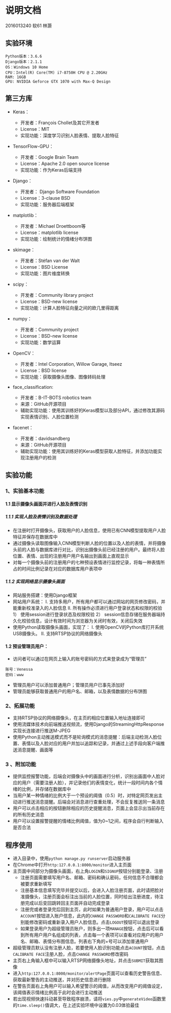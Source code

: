 说明文档
================
2016013240 软61 林灏

## 实验环境

```
Python版本：3.6.6
Django版本：2.1.1
OS：Windows 10 Home
CPU：Intel(R) Core(TM) i7-8750H CPU @ 2.20GHz
RAM: 16GB
GPU: NVIDIA Geforce GTX 1070 with Max-Q Design
```

## 第三方库

* Keras：
  * 开发者：François Chollet及其它开发者
  * License：MIT
  * 实现功能：深度学习识别人脸表情、提取人脸特征

* TensorFlow-GPU：
  * 开发者：Google Brain Team
  * License：Apache 2.0 open source license
  * 实现功能：作为Keras后端支持
* Django：
  * 开发者：	Django Software Foundation
  * License：3-clause BSD
  * 实现功能：服务器后端框架
* matplotlib：	
  * 开发者：Michael Droettboom等
  * License：matplotlib license
  * 实现功能：绘制统计的情绪分布饼图
* skimage：
  * 开发者：Stéfan van der Walt
  * License：BSD License
  * 实现功能：图片维度转换
* scipy：
  * 开发者：Community library project
  * License：BSD-new license
  * 实现功能：计算人脸特征向量之间的欧几里得距离
* numpy：
  * 开发者：Community project
  * License：BSD-new license
  * 实现功能：数学运算
* OpenCV：
  * 开发者：Intel Corporation, Willow Garage, Itseez
  * License：BSD license
  * 实现功能：获取摄像头图像、图像转码处理
* face_classification:
  * 开发者：B-IT-BOTS robotics team
  * 来源：GitHub开源项目
  * 辅助实现功能：使用其训练好的Keras模型以及部分API，通过修改其源码实现表情识别、人脸位置检测
* facenet：
  * 开发者：davidsandberg
  * 来源：GitHub开源项目
  * 辅助实现功能：使用其训练好的Keras模型获取人脸特征，并添加功能实现注册用户的检测

## 实验功能

### 1、实验基本功能

#### 1.1 显示摄像头画面并进行人脸及表情识别

##### 1.1.1 实现人脸及表情识别及数据处理

* 在注册时打开摄像头，获取用户的人脸信息，使用已有CNN模型提取用户人脸特征并保存在数据库中
* 通过摄像头读取图像输入CNN模型判断人脸的位置以及人脸的表情，并将摄像头前的人脸与数据库进行对比，识别出摄像头前已经注册的用户。最终将人脸位置、表情、出现的注册用户用户名输出到画面上直观显示
* 对每一个摄像头前的注册用户的七种预设表情进行监控记录，将每一种表情所占的时间比例记录在对应的数据库用户表项中
##### 1.1.2 实现网络显⽰摄像头画⾯
* ⽹站服务搭建：使⽤Django框架
* ⽹站用户系统：
  I. ⽀持多⽤户，所有⽤户都可以通过⽹站的⽹页修改密码，并能重新校准录入的人脸信息
  II. 所有操作必须进⾏⽤户登录状态和权限的校验
  1） 使⽤session进⾏登录状态及权限校验
  2） session信息存储在服务器端持久化校验信息，设计有效时间为浏览器为关闭时有效，关闭后失效
* 使⽤Python读取摄像头画⾯，实现了：
  I. 使⽤OpenCV的Python库打开系统USB摄像头。
  II. ⽀持RTSP协议的⽹络摄像头

#### 1.2 预设管理员用户：

* 访问者可以通过在网页上输入的账号密码的方式来登录成为“管理员”
```
账号：Venessa
密码：www
```

* 管理员⽤户可以添加普通⽤户；管理员⽤户已事先添加好
* 管理员能够获取普通用户的用户名、邮箱，以及表情数据的分布饼图

### 2、拓展功能

* ⽀持RTSP协议的⽹络摄像头，在主页的相应位置输入地址连接即可
* 使⽤流媒体技术向前端推送视频流，使用Django的StreamingHttpResponse实现长连接进行推送M-JPEG
* 使⽤Python主动推送模式⽽不是轮询模式的消息提醒：后端主动检测人脸位置、表情以及人脸对应的用户并加以追踪和记录，并通过上述手段向客户端推送消息提醒、画面等

### 3 、附加功能

* 提供监控报警功能，后端会对摄像头中的画面进行分析，识别出画面中人脸对应的用户（需要注册人脸），并记录他们的表情变化，统计一段时间内各个情绪的比例，并存储在数据库中
* 当用户某一种情绪的比例大于一个预设的阈值（0.5）时，对特定网页发出主动进行推送消息提醒。后端会对消息进行查重处理，不会反复推送同一条消息
* 用户可以点击相应的按钮删除相应的历史提醒消息，页面上会显示出当前存在的所有历史消息
* 用户可以设置报警提醒的情绪比例阈值，值为0~1之间，程序会自行判断输入是否合法
## 程序使用

* 进入目录中，使用`python manage.py runserver`启动服务器
* 在Chrome中打开`http:127.0.0.1:8000/monitor`进入主页面
* 主页面中间部分为摄像头画面，右上角`LOGIN`和`SIGNUP`按钮分别能登录、注册
  * 注册页面需要填写用户名、邮箱、密码和确认密码，任何信息不合理都会被要求重新填写
  * 注册基本信息填写完毕并提交以后，会进入人脸注册页面，此时请把脸对准摄像头，注册页面会标注出当前的人脸位置，同时给出注册进度，待注册完成以后变回跳转回主页面并自动完成登录
  * 注册完或者登录完后回到主页，此时如果为普通用户登录，用户可以点击`ACCOUNT`按钮进入账户信息，此内的`CHANGE PASSWORD`和`CALIBRATE FACE`分别能修改密码或重新录入用户人脸信息。点击`LOGOUT`按钮可以退出登录
  * 如果登录用户为超级管理员账户，则多出一项`MANAGE`按钮，点击后可以看到所有用户用户名组成的列表，点击每一个表项可以查看对应用户的用户名、邮箱、表情分布图信息。列表右下角的+号可以添加普通用户
* 超级管理员默认没有注册人脸，若要使用人脸识别功能点击`ACOUNT`按钮，点击`CALIBRATE FACE`注册人脸，点击`CHANGE PASSWORD`修改密码 
* 主页右上角输入框中可以输入RTSP网络摄像头地址，并点击`SUBMIT`获取其图像
* 进入`http:127.0.0.1:8000/monitor/alertPage`页面可以查看历史警告信息、获取最新警告的主动推送，并对历史信息进行删除
* 在警告页面右上角用户可以输入希望警示的阈值，从而改变用户的阈值设定，该阈值表示情绪比例高于此时会进行主动推送
* 若出现视频快速抖动甚至导致程序崩溃，请将`vies.py`中`generateVideo`函数里的`time.sleep()`值调大，在上述实验环境中设置为0.03体验最佳

